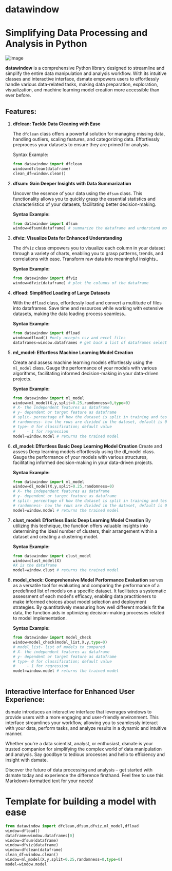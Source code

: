 # datawindow
# Simplifying Data Processing and Analysis in Python
![image](https://github.com/DL4150/datawindow/assets/92887753/61ff77c2-f93b-40c6-bee1-131d578807c1)


**datawindow** is a comprehensive Python library designed to streamline and simplify the entire data manipulation and analysis workflow. With its intuitive classes and interactive interface, dsmate empowers users to effortlessly handle various data-related tasks, making data preparation, exploration, visualization, and machine learning model creation more accessible than ever before.

## Features:

1. **dfclean: Tackle Data Cleaning with Ease**

   The `dfclean` class offers a powerful solution for managing missing data, handling outliers, scaling features, and categorizing data. Effortlessly preprocess your datasets to ensure they are primed for analysis.

   Syntax Example:
   ```python
   from datawindow import dfclean
   window=dfclean(dataframe)
   clean_df=window.clean()

2. **dfsum: Gain Deeper Insights with Data Summarization**

   Uncover the essence of your data using the `dfsum` class. This functionality allows you to quickly grasp the essential statistics and characteristics of your datasets, facilitating better decision-making.

   **Syntax Example:**

   ```python
   from datawindow import dfsum
   window=dfsum(dataframe) # summarize the dataframe and understand more about it


3. **dfviz: Visualize Data for Enhanced Understanding**
   
   The `dfviz` class empowers you to visualize each column in your dataset through a variety of charts, enabling you to grasp patterns, trends, and correlations with ease. Transform raw data into meaningful insights..

   **Syntax Example:**

   ```python
   from datawindow import dfviz
   window=dfviz(dataframe) # plot the columns of the dataframe 

4. **dfload: Simplified Loading of Large Datasets**
   
   With the `dfload` class, effortlessly load and convert a multitude of files into dataframes. Save time and resources while working with extensive datasets, making the data loading process seamless..

   **Syntax Example:**

   ```python
   from datawindow import dfload
   window=dfload() #only accepts csv and excel files
   dataframes=window.dataframes # get back a list of dataframes selected

5. **ml_model: Effortless Machine Learning Model Creation**
   
   Create and assess machine learning models effortlessly using the `ml_model` class. Gauge the performance of your models with various algorithms, facilitating informed decision-making in your data-driven projects.

   **Syntax Example:**

   ```python
   from datawindow import ml_model
   window=ml_model(X,y,split=0.25,randomness=0,type=0)
   # X- the independent features as dataframe
   # y- dependent or target feature as dataframe
   # split- percentage of how the dataset is split in training and test set; default value is 0.25
   # randomness- how the rows are divided in the dataset, default is 0
   # type- 0 for classification; default value
   #     - 1 for regression
   model=window.model # returns the trained model

6. **dl_model: Effortless Basic Deep Learning Model Creation**
   Create and assess Deep learning models effortlessly using the dl_model class. Gauge the performance of your models with various structures, facilitating informed decision-making in your data-driven projects.

   **Syntax Example:**

   ```python
   from datawindow import ml_model
   window=dl_model(X,y,split=0.25,randomness=0)
   # X- the independent features as dataframe
   # y- dependent or target feature as dataframe
   # split- percentage of how the dataset is split in training and test set; default value is 0.25
   # randomness- how the rows are divided in the dataset, default is 0
   model=window.model # returns the trained model


7. **clust_model: Effortless Basic Deep Learning Model Creation**
   By utilizing this technique, the function offers valuable insights into determining the ideal number of clusters, their arrangement within a dataset and creating a clustering model.

   **Syntax Example:**

   ```python
   from datawindow import clust_model
   window=clust_model(X)
   #X is the dataframe
   model=window.clust # returns the trained model

8. **model_check: Comprehensive Model Performance Evaluation**
   serves as a versatile tool for evaluating and comparing the performance of a predefined list of models on a specific dataset. It facilitates a systematic assessment of each model's efficacy, enabling data practitioners to make informed choices about model selection and deployment strategies. By quantitatively measuring how well different models fit the data, the function aids in optimizing decision-making processes related to model implementation.

   **Syntax Example:**

   ```python
   from datawindow import model_check
   window=model_check(model_list,X,y,type=0)
   # model_list- list of models to compared
   # X- the independent features as dataframe
   # y- dependent or target feature as dataframe
   # type- 0 for classification; default value
   #     - 1 for regression
   model=window.model # returns the trained model

   

## Interactive Interface for Enhanced User Experience:

dsmate introduces an interactive interface that leverages windows to provide users with a more engaging and user-friendly environment. This interface streamlines your workflow, allowing you to seamlessly interact with your data, perform tasks, and analyze results in a dynamic and intuitive manner.

Whether you're a data scientist, analyst, or enthusiast, dsmate is your trusted companion for simplifying the complex world of data manipulation and analysis. Say goodbye to tedious processes and hello to efficiency and insight with dsmate.

Discover the future of data processing and analysis – get started with dsmate today and experience the difference firsthand.
Feel free to use this Markdown-formatted text for your needs!
 # Template for building a model with ease
 ```python
from datawindow import dfclean,dfsum,dfviz,ml_model,dfload
window=dfload()
dataframe=window.dataframes[0]
window=dfsum(dataframe)
window=dfviz(dataframe)
window=dfclean(dataframe)
clean_df=window.clean()
window=ml_model(X,y,split=0.25,randomness=0,type=0)
model=window.model
